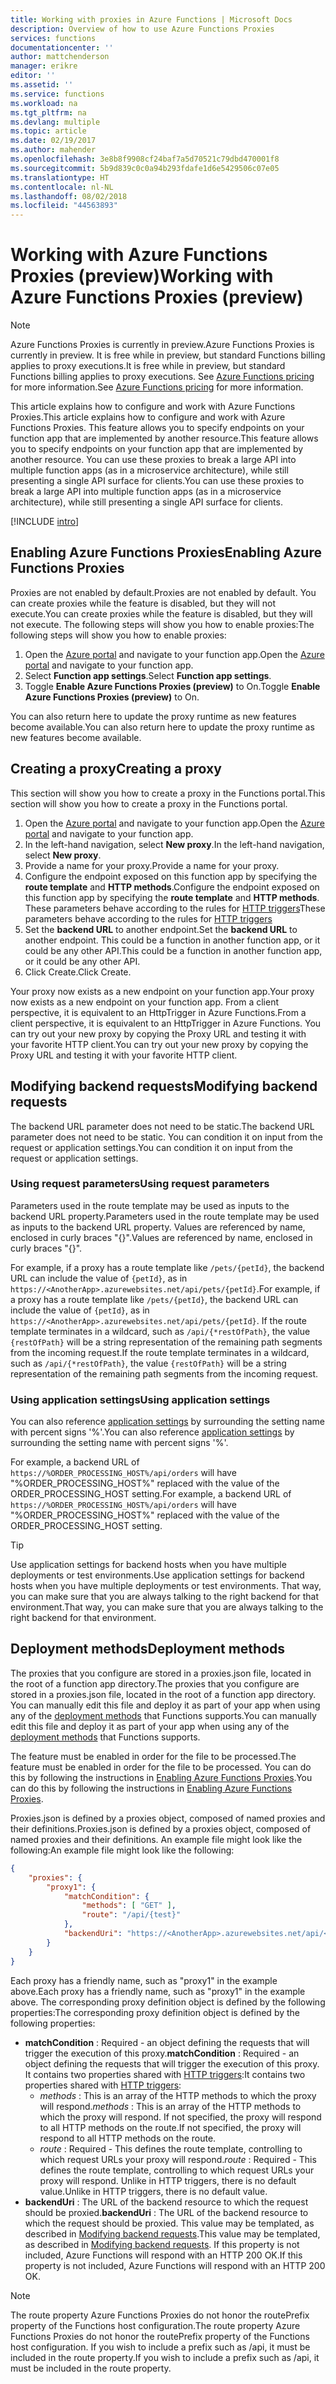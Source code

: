 ```yaml
---
title: Working with proxies in Azure Functions | Microsoft Docs
description: Overview of how to use Azure Functions Proxies
services: functions
documentationcenter: ''
author: mattchenderson
manager: erikre
editor: ''
ms.assetid: ''
ms.service: functions
ms.workload: na
ms.tgt_pltfrm: na
ms.devlang: multiple
ms.topic: article
ms.date: 02/19/2017
ms.author: mahender
ms.openlocfilehash: 3e8b8f9908cf24baf7a5d70521c79dbd470001f8
ms.sourcegitcommit: 5b9d839c0c0a94b293fdafe1d6e5429506c07e05
ms.translationtype: HT
ms.contentlocale: nl-NL
ms.lasthandoff: 08/02/2018
ms.locfileid: "44563893"
---
```

# <a name="working-with-azure-functions-proxies-preview"></a><span data-ttu-id="60bdf-103">Working with Azure Functions Proxies (preview)</span><span class="sxs-lookup"><span data-stu-id="60bdf-103">Working with Azure Functions Proxies (preview)</span></span>

> [!Note] 
> <span data-ttu-id="60bdf-104">Azure Functions Proxies is currently in preview.</span><span class="sxs-lookup"><span data-stu-id="60bdf-104">Azure Functions Proxies is currently in preview.</span></span> <span data-ttu-id="60bdf-105">It is free while in preview, but standard Functions billing applies to proxy executions.</span><span class="sxs-lookup"><span data-stu-id="60bdf-105">It is free while in preview, but standard Functions billing applies to proxy executions.</span></span> <span data-ttu-id="60bdf-106">See [Azure Functions pricing](https://azure.microsoft.com/pricing/details/functions/) for more information.</span><span class="sxs-lookup"><span data-stu-id="60bdf-106">See [Azure Functions pricing](https://azure.microsoft.com/pricing/details/functions/) for more information.</span></span>

<span data-ttu-id="60bdf-107">This article explains how to configure and work with Azure Functions Proxies.</span><span class="sxs-lookup"><span data-stu-id="60bdf-107">This article explains how to configure and work with Azure Functions Proxies.</span></span> <span data-ttu-id="60bdf-108">This feature allows you to specify endpoints on your function app that are implemented by another resource.</span><span class="sxs-lookup"><span data-stu-id="60bdf-108">This feature allows you to specify endpoints on your function app that are implemented by another resource.</span></span> <span data-ttu-id="60bdf-109">You can use these proxies to break a large API into multiple function apps (as in a microservice architecture), while still presenting a single API surface for clients.</span><span class="sxs-lookup"><span data-stu-id="60bdf-109">You can use these proxies to break a large API into multiple function apps (as in a microservice architecture), while still presenting a single API surface for clients.</span></span>

[!INCLUDE [intro](../../includes/functions-bindings-intro.md)]


## <a name="enable"></a><span data-ttu-id="60bdf-110">Enabling Azure Functions Proxies</span><span class="sxs-lookup"><span data-stu-id="60bdf-110">Enabling Azure Functions Proxies</span></span>

<span data-ttu-id="60bdf-111">Proxies are not enabled by default.</span><span class="sxs-lookup"><span data-stu-id="60bdf-111">Proxies are not enabled by default.</span></span> <span data-ttu-id="60bdf-112">You can create proxies while the feature is disabled, but they will not execute.</span><span class="sxs-lookup"><span data-stu-id="60bdf-112">You can create proxies while the feature is disabled, but they will not execute.</span></span> <span data-ttu-id="60bdf-113">The following steps will show you how to enable proxies:</span><span class="sxs-lookup"><span data-stu-id="60bdf-113">The following steps will show you how to enable proxies:</span></span>

1. <span data-ttu-id="60bdf-114">Open the [Azure portal] and navigate to your function app.</span><span class="sxs-lookup"><span data-stu-id="60bdf-114">Open the [Azure portal] and navigate to your function app.</span></span>
2. <span data-ttu-id="60bdf-115">Select **Function app settings**.</span><span class="sxs-lookup"><span data-stu-id="60bdf-115">Select **Function app settings**.</span></span>
3. <span data-ttu-id="60bdf-116">Toggle **Enable Azure Functions Proxies (preview)** to On.</span><span class="sxs-lookup"><span data-stu-id="60bdf-116">Toggle **Enable Azure Functions Proxies (preview)** to On.</span></span>

<span data-ttu-id="60bdf-117">You can also return here to update the proxy runtime as new features become available.</span><span class="sxs-lookup"><span data-stu-id="60bdf-117">You can also return here to update the proxy runtime as new features become available.</span></span>


## <a name="creating-a-proxy"></a><span data-ttu-id="60bdf-118">Creating a proxy</span><span class="sxs-lookup"><span data-stu-id="60bdf-118">Creating a proxy</span></span>

<span data-ttu-id="60bdf-119">This section will show you how to create a proxy in the Functions portal.</span><span class="sxs-lookup"><span data-stu-id="60bdf-119">This section will show you how to create a proxy in the Functions portal.</span></span>

1. <span data-ttu-id="60bdf-120">Open the [Azure portal] and navigate to your function app.</span><span class="sxs-lookup"><span data-stu-id="60bdf-120">Open the [Azure portal] and navigate to your function app.</span></span>
2. <span data-ttu-id="60bdf-121">In the left-hand navigation, select **New proxy**.</span><span class="sxs-lookup"><span data-stu-id="60bdf-121">In the left-hand navigation, select **New proxy**.</span></span>
3. <span data-ttu-id="60bdf-122">Provide a name for your proxy.</span><span class="sxs-lookup"><span data-stu-id="60bdf-122">Provide a name for your proxy.</span></span>
4. <span data-ttu-id="60bdf-123">Configure the endpoint exposed on this function app by specifying the **route template** and **HTTP methods**.</span><span class="sxs-lookup"><span data-stu-id="60bdf-123">Configure the endpoint exposed on this function app by specifying the **route template** and **HTTP methods**.</span></span> <span data-ttu-id="60bdf-124">These parameters behave according to the rules for [HTTP triggers]</span><span class="sxs-lookup"><span data-stu-id="60bdf-124">These parameters behave according to the rules for [HTTP triggers]</span></span>
5. <span data-ttu-id="60bdf-125">Set the **backend URL** to another endpoint.</span><span class="sxs-lookup"><span data-stu-id="60bdf-125">Set the **backend URL** to another endpoint.</span></span> <span data-ttu-id="60bdf-126">This could be a function in another function app, or it could be any other API.</span><span class="sxs-lookup"><span data-stu-id="60bdf-126">This could be a function in another function app, or it could be any other API.</span></span>
6. <span data-ttu-id="60bdf-127">Click Create.</span><span class="sxs-lookup"><span data-stu-id="60bdf-127">Click Create.</span></span>

<span data-ttu-id="60bdf-128">Your proxy now exists as a new endpoint on your function app.</span><span class="sxs-lookup"><span data-stu-id="60bdf-128">Your proxy now exists as a new endpoint on your function app.</span></span> <span data-ttu-id="60bdf-129">From a client perspective, it is equivalent to an HttpTrigger in Azure Functions.</span><span class="sxs-lookup"><span data-stu-id="60bdf-129">From a client perspective, it is equivalent to an HttpTrigger in Azure Functions.</span></span> <span data-ttu-id="60bdf-130">You can try out your new proxy by copying the Proxy URL and testing it with your favorite HTTP client.</span><span class="sxs-lookup"><span data-stu-id="60bdf-130">You can try out your new proxy by copying the Proxy URL and testing it with your favorite HTTP client.</span></span>


## <a name="modify-requests"></a><span data-ttu-id="60bdf-131">Modifying backend requests</span><span class="sxs-lookup"><span data-stu-id="60bdf-131">Modifying backend requests</span></span>

<span data-ttu-id="60bdf-132">The backend URL parameter does not need to be static.</span><span class="sxs-lookup"><span data-stu-id="60bdf-132">The backend URL parameter does not need to be static.</span></span> <span data-ttu-id="60bdf-133">You can condition it on input from the request or application settings.</span><span class="sxs-lookup"><span data-stu-id="60bdf-133">You can condition it on input from the request or application settings.</span></span>


### <a name="using-request-parameters"></a><span data-ttu-id="60bdf-134">Using request parameters</span><span class="sxs-lookup"><span data-stu-id="60bdf-134">Using request parameters</span></span>

<span data-ttu-id="60bdf-135">Parameters used in the route template may be used as inputs to the backend URL property.</span><span class="sxs-lookup"><span data-stu-id="60bdf-135">Parameters used in the route template may be used as inputs to the backend URL property.</span></span> <span data-ttu-id="60bdf-136">Values are referenced by name, enclosed in curly braces "{}".</span><span class="sxs-lookup"><span data-stu-id="60bdf-136">Values are referenced by name, enclosed in curly braces "{}".</span></span>

<span data-ttu-id="60bdf-137">For example, if a proxy has a route template like `/pets/{petId}`, the backend URL can include the value of `{petId}`, as in `https://<AnotherApp>.azurewebsites.net/api/pets/{petId}`.</span><span class="sxs-lookup"><span data-stu-id="60bdf-137">For example, if a proxy has a route template like `/pets/{petId}`, the backend URL can include the value of `{petId}`, as in `https://<AnotherApp>.azurewebsites.net/api/pets/{petId}`.</span></span> <span data-ttu-id="60bdf-138">If the route template terminates in a wildcard, such as `/api/{*restOfPath}`, the value `{restOfPath}` will be a string representation of the remaining path segments from the incoming request.</span><span class="sxs-lookup"><span data-stu-id="60bdf-138">If the route template terminates in a wildcard, such as `/api/{*restOfPath}`, the value `{restOfPath}` will be a string representation of the remaining path segments from the incoming request.</span></span>


### <a name="using-application-settings"></a><span data-ttu-id="60bdf-139">Using application settings</span><span class="sxs-lookup"><span data-stu-id="60bdf-139">Using application settings</span></span>

<span data-ttu-id="60bdf-140">You can also reference [application settings](https://docs.microsoft.com/azure/azure-functions/functions-how-to-use-azure-function-app-settings#develop) by surrounding the setting name with percent signs '%'.</span><span class="sxs-lookup"><span data-stu-id="60bdf-140">You can also reference [application settings](https://docs.microsoft.com/azure/azure-functions/functions-how-to-use-azure-function-app-settings#develop) by surrounding the setting name with percent signs '%'.</span></span>

<span data-ttu-id="60bdf-141">For example, a backend URL of `https://%ORDER_PROCESSING_HOST%/api/orders` will have "%ORDER_PROCESSING_HOST%" replaced with the value of the ORDER_PROCESSING_HOST setting.</span><span class="sxs-lookup"><span data-stu-id="60bdf-141">For example, a backend URL of `https://%ORDER_PROCESSING_HOST%/api/orders` will have "%ORDER_PROCESSING_HOST%" replaced with the value of the ORDER_PROCESSING_HOST setting.</span></span>

> [!TIP] 
> <span data-ttu-id="60bdf-142">Use application settings for backend hosts when you have multiple deployments or test environments.</span><span class="sxs-lookup"><span data-stu-id="60bdf-142">Use application settings for backend hosts when you have multiple deployments or test environments.</span></span> <span data-ttu-id="60bdf-143">That way, you can make sure that you are always talking to the right backend for that environment.</span><span class="sxs-lookup"><span data-stu-id="60bdf-143">That way, you can make sure that you are always talking to the right backend for that environment.</span></span>



## <a name="deployment-methods"></a><span data-ttu-id="60bdf-144">Deployment methods</span><span class="sxs-lookup"><span data-stu-id="60bdf-144">Deployment methods</span></span>

<span data-ttu-id="60bdf-145">The proxies that you configure are stored in a proxies.json file, located in the root of a function app directory.</span><span class="sxs-lookup"><span data-stu-id="60bdf-145">The proxies that you configure are stored in a proxies.json file, located in the root of a function app directory.</span></span> <span data-ttu-id="60bdf-146">You can manually edit this file and deploy it as part of your app when using any of the [deployment methods](https://docs.microsoft.com/azure/azure-functions/functions-continuous-deployment) that Functions supports.</span><span class="sxs-lookup"><span data-stu-id="60bdf-146">You can manually edit this file and deploy it as part of your app when using any of the [deployment methods](https://docs.microsoft.com/azure/azure-functions/functions-continuous-deployment) that Functions supports.</span></span>

<span data-ttu-id="60bdf-147">The feature must be enabled in order for the file to be processed.</span><span class="sxs-lookup"><span data-stu-id="60bdf-147">The feature must be enabled in order for the file to be processed.</span></span> <span data-ttu-id="60bdf-148">You can do this by following the instructions in [Enabling Azure Functions Proxies](#enable).</span><span class="sxs-lookup"><span data-stu-id="60bdf-148">You can do this by following the instructions in [Enabling Azure Functions Proxies](#enable).</span></span>

<span data-ttu-id="60bdf-149">Proxies.json is defined by a proxies object, composed of named proxies and their definitions.</span><span class="sxs-lookup"><span data-stu-id="60bdf-149">Proxies.json is defined by a proxies object, composed of named proxies and their definitions.</span></span> <span data-ttu-id="60bdf-150">An example file might look like the following:</span><span class="sxs-lookup"><span data-stu-id="60bdf-150">An example file might look like the following:</span></span>

```json
{
    "proxies": {
        "proxy1": {
            "matchCondition": {
                "methods": [ "GET" ],
                "route": "/api/{test}"
            },
            "backendUri": "https://<AnotherApp>.azurewebsites.net/api/<FunctionName>"
        }
    }
}
```

<span data-ttu-id="60bdf-151">Each proxy has a friendly name, such as "proxy1" in the example above.</span><span class="sxs-lookup"><span data-stu-id="60bdf-151">Each proxy has a friendly name, such as "proxy1" in the example above.</span></span> <span data-ttu-id="60bdf-152">The corresponding proxy definition object is defined by the following properties:</span><span class="sxs-lookup"><span data-stu-id="60bdf-152">The corresponding proxy definition object is defined by the following properties:</span></span>

* <span data-ttu-id="60bdf-153">**matchCondition** : Required - an object defining the requests that will trigger the execution of this proxy.</span><span class="sxs-lookup"><span data-stu-id="60bdf-153">**matchCondition** : Required - an object defining the requests that will trigger the execution of this proxy.</span></span> <span data-ttu-id="60bdf-154">It contains two properties shared with [HTTP triggers]:</span><span class="sxs-lookup"><span data-stu-id="60bdf-154">It contains two properties shared with [HTTP triggers]:</span></span>
    * <span data-ttu-id="60bdf-155">_methods_ : This is an array of the HTTP methods to which the proxy will respond.</span><span class="sxs-lookup"><span data-stu-id="60bdf-155">_methods_ : This is an array of the HTTP methods to which the proxy will respond.</span></span> <span data-ttu-id="60bdf-156">If not specified, the proxy will respond to all HTTP methods on the route.</span><span class="sxs-lookup"><span data-stu-id="60bdf-156">If not specified, the proxy will respond to all HTTP methods on the route.</span></span>
    * <span data-ttu-id="60bdf-157">_route_ : Required - This defines the route template, controlling to which request URLs your proxy will respond.</span><span class="sxs-lookup"><span data-stu-id="60bdf-157">_route_ : Required - This defines the route template, controlling to which request URLs your proxy will respond.</span></span> <span data-ttu-id="60bdf-158">Unlike in HTTP triggers, there is no default value.</span><span class="sxs-lookup"><span data-stu-id="60bdf-158">Unlike in HTTP triggers, there is no default value.</span></span>
* <span data-ttu-id="60bdf-159">**backendUri** : The URL of the backend resource to which the request should be proxied.</span><span class="sxs-lookup"><span data-stu-id="60bdf-159">**backendUri** : The URL of the backend resource to which the request should be proxied.</span></span> <span data-ttu-id="60bdf-160">This value may be templated, as described in [Modifying backend requests](#modify-requests).</span><span class="sxs-lookup"><span data-stu-id="60bdf-160">This value may be templated, as described in [Modifying backend requests](#modify-requests).</span></span> <span data-ttu-id="60bdf-161">If this property is not included, Azure Functions will respond with an HTTP 200 OK.</span><span class="sxs-lookup"><span data-stu-id="60bdf-161">If this property is not included, Azure Functions will respond with an HTTP 200 OK.</span></span>

> [!Note] 
> <span data-ttu-id="60bdf-162">The route property Azure Functions Proxies do not honor the routePrefix property of the Functions host configuration.</span><span class="sxs-lookup"><span data-stu-id="60bdf-162">The route property Azure Functions Proxies do not honor the routePrefix property of the Functions host configuration.</span></span> <span data-ttu-id="60bdf-163">If you wish to include a prefix such as /api, it must be included in the route property.</span><span class="sxs-lookup"><span data-stu-id="60bdf-163">If you wish to include a prefix such as /api, it must be included in the route property.</span></span>



[Azure portal]: https://portal.azure.com
[HTTP triggers]: https://docs.microsoft.com/azure/azure-functions/functions-bindings-http-webhook#http-trigger